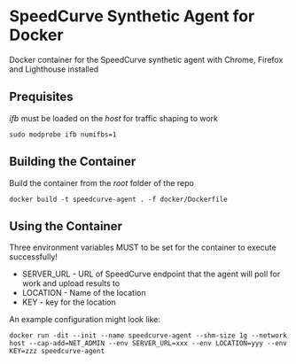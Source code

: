 # SpeedCurve Synthetic Agent for Docker

Docker container for the SpeedCurve synthetic agent with Chrome, Firefox and Lighthouse installed

## Prequisites

*ifb* must be loaded on the *host* for traffic shaping to work

```
sudo modprobe ifb numifbs=1
```

## Building the Container

Build the container from the *root* folder of the repo

```
docker build -t speedcurve-agent . -f docker/Dockerfile

```

## Using the Container

Three environment variables MUST to be set for the container to execute successfully!

- SERVER_URL - URL of SpeedCurve endpoint that the agent will poll for work and upload results to
- LOCATION - Name of the location
- KEY - key for the location


An example configuration might look like:

```
docker run -dit --init --name speedcurve-agent --shm-size 1g --network host --cap-add=NET_ADMIN --env SERVER_URL=xxx --env LOCATION=yyy --env KEY=zzz speedcurve-agent
```
